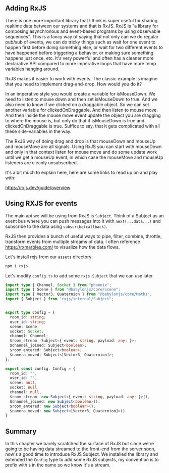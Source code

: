 
## Adding RxJS

There is one more important library that I think is super useful for sharing realtime data between our systems and that is RxJS.  RxJS is "a library for composing asynchronous and event-based programs by using observable sequences".  This is a fancy way of saying that not only can we do regular pub/sub of events, we can do tricky things such as wait for one event to happen first before doing something else, or wait for two different events to have happened before triggering a behavior, or making  sure something happens just once, etc.  It's very powerful and often has a cleaner more declarative API compared to more imperative loops that have more temp variables hanging around.

RxJS makes it easier to work with events.  The classic example is imagine that you need to implement drag-and-drop.  How would you do it?

In an imperative style you would create a variable for isMouseDown.  We need to listen to mouse down and then set isMouseDown to true.  And we also need to know if we clicked on a draggable object.  So we can set another variable for clickedOnDraggable.  And then listen to mouse move.  And then inside the mouse move event update the object you are dragging to where the mouse is, but only do that if isMouseDown is true and clickedOnDraggable is true.  Suffice to say, that it gets complicated with all these side-variables in the way.  

The RxJS way of doing drag and drop is that mouseDown and mouseUp and mouseMove are all signals.  Using RxJS you can start with mouseDown and only in that context listen for mouse move and do some update work until we get a mouseUp event, in which case the mouseMove and mouseUp listeners are cleanly unsubscribed.

It's a bit much to explain here, here are some links to read up on and play with:

https://rxjs.dev/guide/overview

## Using RXJS for events

The main api we will be using from RxJS is `Subject`.  Think of a Subject as an event bus where you can push messages into it with `next(...data...)` and subscribe to the data using `subscribe(callback)`.

RxJS then provides a bunch of useful ways to pipe, filter, combine, throttle, transform events from multiple streams of data.  I often reference https://rxmarbles.com/ to visualize how the data flows.

Let's install rxjs from our `assets` directory:

```bash
npm i rxjs
```

Let's modify `config.ts` to add some `rxjs.Subject` that we can use later.

```typescript
import type { Channel, Socket } from "phoenix";
import type { Scene } from "@babylonjs/core/scene";
import type { Vector3, Quaternion } from "@babylonjs/core/Maths";
import { Subject } from "rxjs/internal/Subject";


export type Config = {
  room_id: string;
  user_id: string;
  scene: Scene;
  socket: Socket;
  channel: Channel;
  $room_stream: Subject<{ event: string, payload: any; }>;
  $channel_joined: Subject<boolean>;
  $room_entered: Subject<boolean>;
  $camera_moved: Subject<[Vector3, Quaternion]>;
};

export const config: Config = {
  room_id: "",
  user_id: "",
  scene: null,
  socket: null,
  channel: null,
  $room_stream: new Subject<{ event: string, payload: any; }>(),
  $channel_joined: new Subject<boolean>(),
  $room_entered: new Subject<boolean>(),
  $camera_moved: new Subject<[Vector3, Quaternion]>()
}

```

## Summary

In this chapter we barely scratched the surface of RxJS but since we're going to be having data streamed to the front-end from the server soon, now's a good time to introduce RxJS Subject.  We installed the library and extended the `Config` type to add some RxJS subjects, my convention is to prefix with `$` in the name so we know it's a stream.
